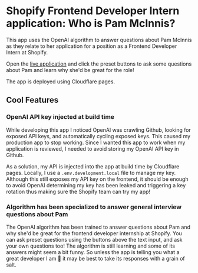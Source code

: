 # Shopify Frontend Developer Intern application: Who is Pam McInnis?

This app uses the OpenAI algorithm to answer questions about Pam McInnis as they relate to her application for a position as a Frontend Developer Intern at Shopify.

Open the [live application](https://openai-app.pages.dev/) and click the preset buttons to ask some questions about Pam and learn why she'd be great for the role!

The app is deployed using Cloudflare pages.

## Cool Features

### OpenAI API key injected at build time

While developing this app I noticed OpenAI was crawling Github, looking for exposed API keys, and automatically cycling exposed keys. This caused my production app to stop working. Since I wanted this app to work when my application is reviewed, I needed to avoid storing my OpenAI API key in Github.

As a solution, my API is injected into the app at build time by Cloudflare pages. Locally, I use a `.env.development.local` file to manage my key. Although this still exposes my API key on the frontend, it should be enough to avoid OpenAI determining my key has been leaked and triggering a key rotation thus making sure the Shopify team can try my app!

### Algorithm has been specialized to answer general interview questions about Pam

The OpenAI algorithm has been trained to answer questions about Pam and why she'd be great for the frontend developer internship at Shopify. You can ask preset questions using the buttons above the text input, and ask your own questions too! The algorithm is still learning and some of its answers might seem a bit funny. So unless the app is telling you what a great developer I am 🙂 it may be best to take its responses with a grain of salt.
